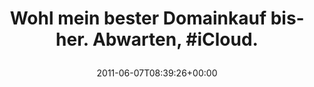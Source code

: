 ---
retweeted: false
source: <a href="http://itunes.apple.com/us/app/twitter/id409789998?mt=12" rel="nofollow">Twitter
  for Mac</a>
entities:
  hashtags:
  - text: iCloud
    indices:
    - '46'
    - '53'
  symbols: []
  user_mentions: []
  urls:
  - url: http://t.co/wo4xoEo
    expanded_url: http://twitpic.com/585v9l
    display_url: twitpic.com/585v9l
    indices:
    - '55'
    - '74'
display_text_range:
- '0'
- '74'
favorite_count: '0'
id_str: '78018213585227776'
truncated: false
retweet_count: '0'
id: '78018213585227776'
possibly_sensitive: false
created_at: Tue Jun 07 08:39:26 +0000 2011
favorited: false
full_text: 'Wohl mein bester Domainkauf bisher. Abwarten, #iCloud.'
lang: de
quote_url: http://twitpic.com/585v9l
tags:
- iCloud
- pesos/twitter
date: '2011-06-07T08:39:26+00:00'
src: https://twitter.com/bascht/status/78018213585227776
original_url: https://twitter.com/bascht/status/78018213585227776
type: twitter_tweet
text: 'Wohl mein bester Domainkauf bisher. Abwarten, #iCloud.'
title: 'Wohl mein bester Domainkauf bisher. Abwarten, #iCloud.

  '

---